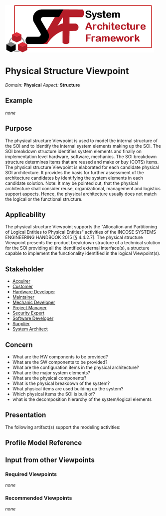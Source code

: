 ![System Architecture Framework](../diagrams/Logo_SAF.png)
# Physical Structure Viewpoint
*Domain:* **Physical** *Aspect:* **Structure**
## Example
*none*
## Purpose
The physical structure Viewpoint is used to model the internal structure of the SOI and to identify the internal system elements making up the SOI. The SOI breakdown structure identifies system elements and finally on implementation level hardware, software, mechanics. The SOI breakdown structure determines items that are reused and make or buy (COTS) items. 
The physical structure Viewpoint is elaborated for each candidate physical SOI architecture. It provides the basis for further assessment of the architecture candidates by identifying the system elements in each candidate solution.
Note: It may be pointed out, that the physical architecture shall consider reuse, organizational, management and logistics support aspects. Hence, the physical architecture usually does not match the logical or the functional structure.
## Applicability
The physical structure Viewpoint supports the "Allocation and Partitioning of Logical Entities to Physical Entities" activities of the INCOSE SYSTEMS ENGINEERING HANDBOOK 2015 [§ 4.4.2.7]. The physical structure Viewpoint presents the product breakdown structure of a technical solution for the SOI providing all the identified external interface(s), a structure capable to implement the functionality identified in the logical Viewpoint(s).
## Stakeholder
* [Acquirer](../stakeholders.md#Acquirer)
* [Customer](../stakeholders.md#Customer)
* [Hardware Developer](../stakeholders.md#Hardware-Developer)
* [Maintainer](../stakeholders.md#Maintainer)
* [Mechanic Developer](../stakeholders.md#Mechanic-Developer)
* [Project Manager](../stakeholders.md#Project-Manager)
* [Security Expert](../stakeholders.md#Security-Expert)
* [Software Developer](../stakeholders.md#Software-Developer)
* [Supplier](../stakeholders.md#Supplier)
* [System Architect](../stakeholders.md#System-Architect)
## Concern
* What are the HW components to be provided?
* What are the SW components to be provided?
* What are the configuration items in the physical architecture?
* What are the major system elements?
* What are the physical components?
* What is the physical breakdown of the system?
* What physical items are used building up the system?
* Which physical items the SOI is built of?
* what is the decomposition hierarchy of the system/logical elements
## Presentation
The following artifact(s) support the modeling activities:

## Profile Model Reference
## Input from other Viewpoints
### Required Viewpoints
*none*
### Recommended Viewpoints
*none*
